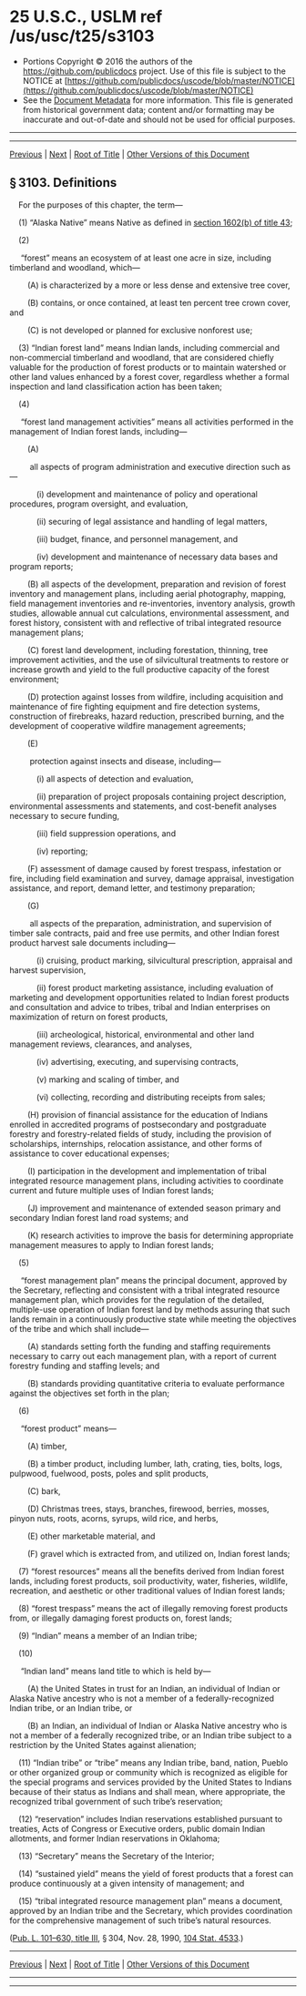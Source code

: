 ---
---

# 25 U.S.C., USLM ref /us/usc/t25/s3103

* Portions Copyright © 2016 the authors of the https://github.com/publicdocs project.
  Use of this file is subject to the NOTICE at [https://github.com/publicdocs/uscode/blob/master/NOTICE](https://github.com/publicdocs/uscode/blob/master/NOTICE)
* See the [Document Metadata](././../../../..//README.md) for more information.
  This file is generated from historical government data; content and/or formatting may be inaccurate and out-of-date and should not be used for official purposes.

----------
----------

[Previous](./../../../..//us/usc/t25/ch33/m__us_usc_t25_s3102.md) | [Next](./../../../..//us/usc/t25/ch33/m__us_usc_t25_s3104.md) | [Root of Title](./../../../../) | [Other Versions of this Document](https://publicdocs.github.io/go/links?ns=uslm&ref=%2Fus%2Fusc%2Ft25%2Fs3103)

## § 3103. Definitions

    For the purposes of this chapter, the term—

    (1) “Alaska Native” means Native as defined in [section 1602(b) of title 43][/us/usc/t43/s1602/b];

    (2)

     “forest” means an ecosystem of at least one acre in size, including timberland and woodland, which—

        (A) is characterized by a more or less dense and extensive tree cover,

        (B) contains, or once contained, at least ten percent tree crown cover, and

        (C) is not developed or planned for exclusive nonforest use;

    (3) “Indian forest land” means Indian lands, including commercial and non-commercial timberland and woodland, that are considered chiefly valuable for the production of forest products or to maintain watershed or other land values enhanced by a forest cover, regardless whether a formal inspection and land classification action has been taken;

    (4)

     “forest land management activities” means all activities performed in the management of Indian forest lands, including—

        (A)

         all aspects of program administration and executive direction such as—

            (i) development and maintenance of policy and operational procedures, program oversight, and evaluation,

            (ii) securing of legal assistance and handling of legal matters,

            (iii) budget, finance, and personnel management, and

            (iv) development and maintenance of necessary data bases and program reports;

        (B) all aspects of the development, preparation and revision of forest inventory and management plans, including aerial photography, mapping, field management inventories and re-inventories, inventory analysis, growth studies, allowable annual cut calculations, environmental assessment, and forest history, consistent with and reflective of tribal integrated resource management plans;

        (C) forest land development, including forestation, thinning, tree improvement activities, and the use of silvicultural treatments to restore or increase growth and yield to the full productive capacity of the forest environment;

        (D) protection against losses from wildfire, including acquisition and maintenance of fire fighting equipment and fire detection systems, construction of firebreaks, hazard reduction, prescribed burning, and the development of cooperative wildfire management agreements;

        (E)

         protection against insects and disease, including—

            (i) all aspects of detection and evaluation,

            (ii) preparation of project proposals containing project description, environmental assessments and statements, and cost-benefit analyses necessary to secure funding,

            (iii) field suppression operations, and

            (iv) reporting;

        (F) assessment of damage caused by forest trespass, infestation or fire, including field examination and survey, damage appraisal, investigation assistance, and report, demand letter, and testimony preparation;

        (G)

         all aspects of the preparation, administration, and supervision of timber sale contracts, paid and free use permits, and other Indian forest product harvest sale documents including—

            (i) cruising, product marking, silvicultural prescription, appraisal and harvest supervision,

            (ii) forest product marketing assistance, including evaluation of marketing and development opportunities related to Indian forest products and consultation and advice to tribes, tribal and Indian enterprises on maximization of return on forest products,

            (iii) archeological, historical, environmental and other land management reviews, clearances, and analyses,

            (iv) advertising, executing, and supervising contracts,

            (v) marking and scaling of timber, and

            (vi) collecting, recording and distributing receipts from sales;

        (H) provision of financial assistance for the education of Indians enrolled in accredited programs of postsecondary and postgraduate forestry and forestry-related fields of study, including the provision of scholarships, internships, relocation assistance, and other forms of assistance to cover educational expenses;

        (I) participation in the development and implementation of tribal integrated resource management plans, including activities to coordinate current and future multiple uses of Indian forest lands;

        (J) improvement and maintenance of extended season primary and secondary Indian forest land road systems; and

        (K) research activities to improve the basis for determining appropriate management measures to apply to Indian forest lands;

    (5)

     “forest management plan” means the principal document, approved by the Secretary, reflecting and consistent with a tribal integrated resource management plan, which provides for the regulation of the detailed, multiple-use operation of Indian forest land by methods assuring that such lands remain in a continuously productive state while meeting the objectives of the tribe and which shall include—

        (A) standards setting forth the funding and staffing requirements necessary to carry out each management plan, with a report of current forestry funding and staffing levels; and

        (B) standards providing quantitative criteria to evaluate performance against the objectives set forth in the plan;

    (6)

     “forest product” means—

        (A) timber,

        (B) a timber product, including lumber, lath, crating, ties, bolts, logs, pulpwood, fuelwood, posts, poles and split products,

        (C) bark,

        (D) Christmas trees, stays, branches, firewood, berries, mosses, pinyon nuts, roots, acorns, syrups, wild rice, and herbs,

        (E) other marketable material, and

        (F) gravel which is extracted from, and utilized on, Indian forest lands;

    (7) “forest resources” means all the benefits derived from Indian forest lands, including forest products, soil productivity, water, fisheries, wildlife, recreation, and aesthetic or other traditional values of Indian forest lands;

    (8) “forest trespass” means the act of illegally removing forest products from, or illegally damaging forest products on, forest lands;

    (9) “Indian” means a member of an Indian tribe;

    (10)

     “Indian land” means land title to which is held by—

        (A) the United States in trust for an Indian, an individual of Indian or Alaska Native ancestry who is not a member of a federally-recognized Indian tribe, or an Indian tribe, or

        (B) an Indian, an individual of Indian or Alaska Native ancestry who is not a member of a federally recognized tribe, or an Indian tribe subject to a restriction by the United States against alienation;

    (11) “Indian tribe” or “tribe” means any Indian tribe, band, nation, Pueblo or other organized group or community which is recognized as eligible for the special programs and services provided by the United States to Indians because of their status as Indians and shall mean, where appropriate, the recognized tribal government of such tribe’s reservation;

    (12) “reservation” includes Indian reservations established pursuant to treaties, Acts of Congress or Executive orders, public domain Indian allotments, and former Indian reservations in Oklahoma;

    (13) “Secretary” means the Secretary of the Interior;

    (14) “sustained yield” means the yield of forest products that a forest can produce continuously at a given intensity of management; and

    (15) “tribal integrated resource management plan” means a document, approved by an Indian tribe and the Secretary, which provides coordination for the comprehensive management of such tribe’s natural resources.

([Pub. L. 101–630, title III][/us/pl/101/630/tIII], § 304, Nov. 28, 1990, [104 Stat. 4533][/us/stat/104/4533].)

----------

[Previous](./../../../..//us/usc/t25/ch33/m__us_usc_t25_s3102.md) | [Next](./../../../..//us/usc/t25/ch33/m__us_usc_t25_s3104.md) | [Root of Title](./../../../../) | [Other Versions of this Document](https://publicdocs.github.io/go/links?ns=uslm&ref=%2Fus%2Fusc%2Ft25%2Fs3103)

----------
----------

[/us/usc/t43/s1602/b]: https://publicdocs.github.io/go/links?ns=uslm&ref=%2Fus%2Fusc%2Ft43%2Fs1602%2Fb
[/us/pl/101/630/tIII]: https://publicdocs.github.io/go/links?ns=uslm&ref=%2Fus%2Fpl%2F101%2F630%2FtIII
[/us/stat/104/4533]: https://publicdocs.github.io/go/links?ns=uslm&ref=%2Fus%2Fstat%2F104%2F4533


